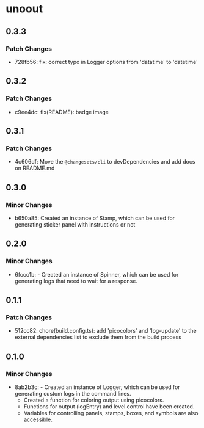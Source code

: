 # unoout

## 0.3.3

### Patch Changes

- 728fb56: fix: correct typo in Logger options from 'datatime' to 'datetime'

## 0.3.2

### Patch Changes

- c9ee4dc: fix(README): badge image

## 0.3.1

### Patch Changes

- 4c606df: Move the `@changesets/cli` to devDependencies and add docs on README.md

## 0.3.0

### Minor Changes

- b650a85: Created an instance of Stamp, which can be used for generating sticker panel with instructions or not

## 0.2.0

### Minor Changes

- 6fccc1b: - Created an instance of Spinner, which can be used for generating logs that need to wait for a response.

## 0.1.1

### Patch Changes

- 512cc82: chore(build.config.ts): add 'picocolors' and 'log-update' to the external dependencies list to exclude them from the build process

## 0.1.0

### Minor Changes

- 8ab2b3c: - Created an instance of Logger, which can be used for generating custom logs in the command lines.
  - Created a function for coloring output using picocolors.
  - Functions for output (logEntry) and level control have been created.
  - Variables for controlling panels, stamps, boxes, and symbols are also accessible.
